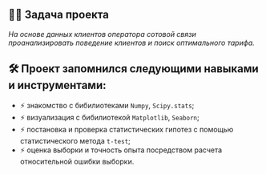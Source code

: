 ## :man_technologist: Задача проекта
*На основе данных клиентов оператора сотовой связи проанализировать поведение клиентов и поиск оптимального тарифа.*
## :hammer_and_wrench: Проект запомнился следующими навыками и инструментами:
- :zap: знакомство с бибилиотеками `Numpy`, `Scipy.stats`;
- :zap: визуализация с бибилиотекой `Matplotlib`, `Seaborn`;
- :zap: постановка и проверка статистических гипотез с помощью статистического метода `t-test`;
- :zap: оценка выборки и точность опыта посредством расчета относительной ошибки выборки.
